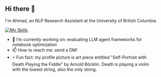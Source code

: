 ## Hi there 👋
I'm Ahmad, an NLP Research Assistant at the University of British Columbia

[![My Skills](https://skillicons.dev/icons?i=nodejs,html,css,express,flask,anaconda,bash,ubuntu,java,docker,firebase,git,jest,linux,mysql,php,postgres,postman,py,pytorch,react,supabase,tensorflow,vscode,latex,md )](https://skillicons.dev)

- 🔭 I’m currently working on: evaluating LLM agent frameworks for notebook optimization
- 📫 How to reach me: send a DM!
- ⚡ Fun fact: my profile picture is art piece entitled "Self-Portrait with Death Playing the Fiddle" by Arnold Böcklin. Death is playing a violin with the lowest string, also the only string. 

<!--
**ahmadsm1/ahmadsm1** is a ✨ _special_ ✨ repository because its `README.md` (this file) appears on your GitHub profile.

Here are some ideas to get you started:

- 🔭 I’m currently working on ...
- 🌱 I’m currently learning ...
- 👯 I’m looking to collaborate on ...
- 🤔 I’m looking for help with ...
- 💬 Ask me about ...
- 📫 How to reach me: ...
- 😄 Pronouns: ...
- ⚡ Fun fact: ...
-->
